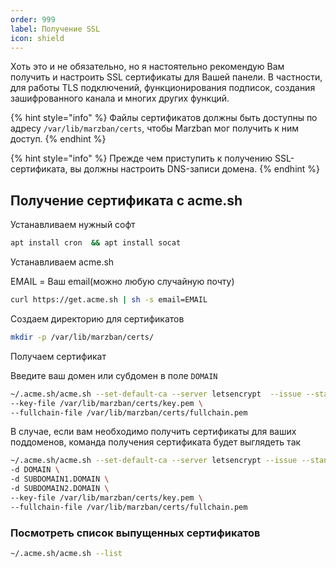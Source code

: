 ```yaml
---
order: 999
label: Получение SSL
icon: shield
---
```


Хоть это и не обязательно, но я настоятельно рекомендую Вам получить и настроить SSL сертификаты для Вашей панели.
В частности, для работы TLS подключений, функционирования подписок, создания зашифрованного канала и многих других функций.

{% hint style="info" %}
Файлы сертификатов должны быть доступны по адресу `/var/lib/marzban/certs`, чтобы Marzban мог получить к ним доступ.
{% endhint %}

{% hint style="info" %}
Прежде чем приступить к получению SSL-сертификата, вы должны настроить DNS-записи домена.
{% endhint %}

## Получение сертификата с acme.sh

Устанавливаем нужный софт

```sh
apt install cron  && apt install socat
```

Устанавливаем acme.sh

EMAIL = Ваш email(можно любую случайную почту)

```sh
curl https://get.acme.sh | sh -s email=EMAIL
```

Создаем директорию для сертификатов

```sh
mkdir -p /var/lib/marzban/certs/
```

Получаем сертификат

Введите ваш домен или субдомен в поле `DOMAIN`

```sh
~/.acme.sh/acme.sh --set-default-ca --server letsencrypt  --issue --standalone -d DOMAIN \
--key-file /var/lib/marzban/certs/key.pem \
--fullchain-file /var/lib/marzban/certs/fullchain.pem
```

В случае, если вам необходимо получить сертификаты для ваших поддоменов, команда получения сертификата будет выглядеть так

```sh
~/.acme.sh/acme.sh --set-default-ca --server letsencrypt --issue --standalone \
-d DOMAIN \
-d SUBDOMAIN1.DOMAIN \
-d SUBDOMAIN2.DOMAIN \
--key-file /var/lib/marzban/certs/key.pem \
--fullchain-file /var/lib/marzban/certs/fullchain.pem
```

### Посмотреть список выпущенных сертификатов

```sh
~/.acme.sh/acme.sh --list
```

